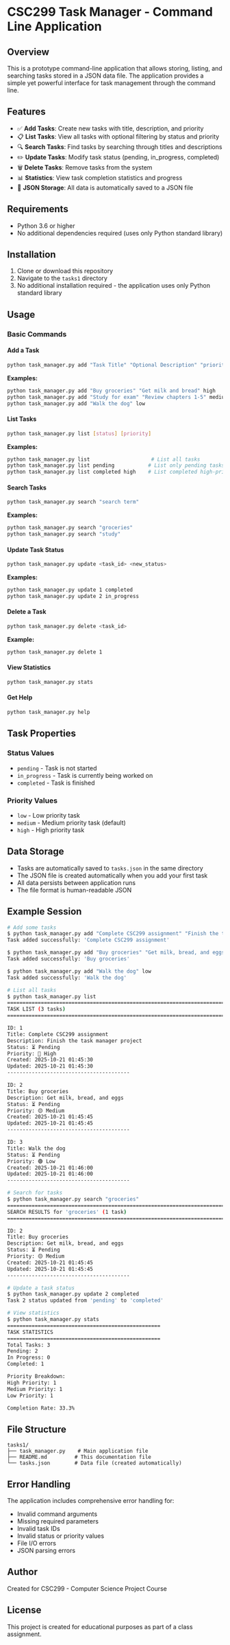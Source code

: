 # CSC299 Task Manager - Command Line Application

## Overview
This is a prototype command-line application that allows storing, listing, and searching tasks stored in a JSON data file. The application provides a simple yet powerful interface for task management through the command line.

## Features
- ✅ **Add Tasks**: Create new tasks with title, description, and priority
- 📋 **List Tasks**: View all tasks with optional filtering by status and priority
- 🔍 **Search Tasks**: Find tasks by searching through titles and descriptions
- ✏️ **Update Tasks**: Modify task status (pending, in_progress, completed)
- 🗑️ **Delete Tasks**: Remove tasks from the system
- 📊 **Statistics**: View task completion statistics and progress
- 💾 **JSON Storage**: All data is automatically saved to a JSON file

## Requirements
- Python 3.6 or higher
- No additional dependencies required (uses only Python standard library)

## Installation
1. Clone or download this repository
2. Navigate to the `tasks1` directory
3. No additional installation required - the application uses only Python standard library

## Usage

### Basic Commands

#### Add a Task
```bash
python task_manager.py add "Task Title" "Optional Description" "priority"
```

**Examples:**
```bash
python task_manager.py add "Buy groceries" "Get milk and bread" high
python task_manager.py add "Study for exam" "Review chapters 1-5" medium
python task_manager.py add "Walk the dog" low
```

#### List Tasks
```bash
python task_manager.py list [status] [priority]
```

**Examples:**
```bash
python task_manager.py list                    # List all tasks
python task_manager.py list pending           # List only pending tasks
python task_manager.py list completed high    # List completed high-priority tasks
```

#### Search Tasks
```bash
python task_manager.py search "search term"
```

**Examples:**
```bash
python task_manager.py search "groceries"
python task_manager.py search "study"
```

#### Update Task Status
```bash
python task_manager.py update <task_id> <new_status>
```

**Examples:**
```bash
python task_manager.py update 1 completed
python task_manager.py update 2 in_progress
```

#### Delete a Task
```bash
python task_manager.py delete <task_id>
```

**Example:**
```bash
python task_manager.py delete 1
```

#### View Statistics
```bash
python task_manager.py stats
```

#### Get Help
```bash
python task_manager.py help
```

## Task Properties

### Status Values
- `pending` - Task is not started
- `in_progress` - Task is currently being worked on
- `completed` - Task is finished

### Priority Values
- `low` - Low priority task
- `medium` - Medium priority task (default)
- `high` - High priority task

## Data Storage
- Tasks are automatically saved to `tasks.json` in the same directory
- The JSON file is created automatically when you add your first task
- All data persists between application runs
- The file format is human-readable JSON

## Example Session

```bash
# Add some tasks
$ python task_manager.py add "Complete CSC299 assignment" "Finish the task manager project" high
Task added successfully: 'Complete CSC299 assignment'

$ python task_manager.py add "Buy groceries" "Get milk, bread, and eggs" medium
Task added successfully: 'Buy groceries'

$ python task_manager.py add "Walk the dog" low
Task added successfully: 'Walk the dog'

# List all tasks
$ python task_manager.py list
================================================================================
TASK LIST (3 tasks)
================================================================================

ID: 1
Title: Complete CSC299 assignment
Description: Finish the task manager project
Status: ⏳ Pending
Priority: 🔴 High
Created: 2025-10-21 01:45:30
Updated: 2025-10-21 01:45:30
----------------------------------------

ID: 2
Title: Buy groceries
Description: Get milk, bread, and eggs
Status: ⏳ Pending
Priority: 🟡 Medium
Created: 2025-10-21 01:45:45
Updated: 2025-10-21 01:45:45
----------------------------------------

ID: 3
Title: Walk the dog
Status: ⏳ Pending
Priority: 🟢 Low
Created: 2025-10-21 01:46:00
Updated: 2025-10-21 01:46:00
----------------------------------------

# Search for tasks
$ python task_manager.py search "groceries"
================================================================================
SEARCH RESULTS for 'groceries' (1 task)
================================================================================

ID: 2
Title: Buy groceries
Description: Get milk, bread, and eggs
Status: ⏳ Pending
Priority: 🟡 Medium
Created: 2025-10-21 01:45:45
Updated: 2025-10-21 01:45:45
----------------------------------------

# Update a task status
$ python task_manager.py update 2 completed
Task 2 status updated from 'pending' to 'completed'

# View statistics
$ python task_manager.py stats
==================================================
TASK STATISTICS
==================================================
Total Tasks: 3
Pending: 2
In Progress: 0
Completed: 1

Priority Breakdown:
High Priority: 1
Medium Priority: 1
Low Priority: 1

Completion Rate: 33.3%
```

## File Structure
```
tasks1/
├── task_manager.py    # Main application file
├── README.md         # This documentation file
└── tasks.json        # Data file (created automatically)
```

## Error Handling
The application includes comprehensive error handling for:
- Invalid command arguments
- Missing required parameters
- Invalid task IDs
- Invalid status or priority values
- File I/O errors
- JSON parsing errors

## Author
Created for CSC299 - Computer Science Project Course

## License
This project is created for educational purposes as part of a class assignment.
